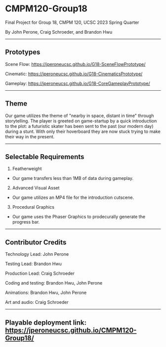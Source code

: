 # CMPM120-Group18
Final Project for Group 18, CMPM 120, UCSC 2023 Spring Quarter

By John Perone, Craig Schroeder, and Brandon Hwu
***
## Prototypes
Scene Flow: https://jperoneucsc.github.io/G18-SceneFlowPrototype/

Cinematic: https://jperoneucsc.github.io/G18-CinematicsPrototype/

Gameplay: https://jperoneucsc.github.io/G18-CoreGameplayPrototype/
***
## Theme
Our game utilizes the theme of "nearby in space, distant in time" through storytelling. The player is greeted on game-startup by a quick introduction to the plot: a futuristic skater has been sent to the past (our modern day) during a stunt. With only their hoverboard they are now stuck trying to make their way in the present.
***
## Selectable Requirements
1. Featherweight
- Our game transfers less than 1MB of data during gameplay.
2. Advanced Visual Asset
- Our game utilizes an MP4 file for the introduction cutscene.
3. Procedural Graphics
- Our game uses the Phaser Graphics to prodecurally generate the progress bar.
***
## Contributor Credits
Technology Lead: John Perone

Testing Lead: Brandon Hwu

Production Lead: Craig Schroeder

Coding and testing: Brandon Hwu, John Perone

Animations: Brandon Hwu, John Perone

Art and audio: Craig Schroeder
***
Playable deployment link: https://jperoneucsc.github.io/CMPM120-Group18/
-------
